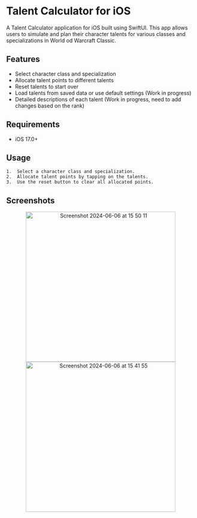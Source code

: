 # Talent Calculator for iOS

A Talent Calculator application for iOS built using SwiftUI. This app allows users to simulate and plan their character talents for various classes and specializations in World od Warcraft Classic.

## Features

- Select character class and specialization
- Allocate talent points to different talents
- Reset talents to start over
- Load talents from saved data or use default settings (Work in progress)
- Detailed descriptions of each talent (Work in progress, need to add changes based on the rank)

## Requirements

- iOS 17.0+

## Usage

	1.	Select a character class and specialization.
	2.	Allocate talent points by tapping on the talents.
	3.	Use the reset button to clear all allocated points.

## Screenshots

<p align="center">
  <img src="https://github.com/pmarkitantov/Talent-Calculator/assets/116349133/305c17a4-af84-4779-853d-d76fd9feaad3" alt="Screenshot 2024-06-06 at 15 50 11" width="400"/>
  <img src="https://github.com/pmarkitantov/Talent-Calculator/assets/116349133/bfb60e97-6d32-4798-85c5-d34fec6057ca" alt="Screenshot 2024-06-06 at 15 41 55" width="400"/>
</p>
 

	
